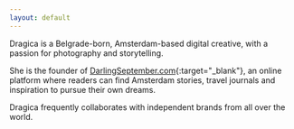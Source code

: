 ```yaml
---
layout: default
---
```


Dragica is a Belgrade-born, Amsterdam-based digital creative, with a passion for photography and storytelling.

She is the founder of [DarlingSeptember.com](https://darlingseptember.com){:target="_blank"}, an online platform where readers can find Amsterdam stories, travel journals and inspiration to pursue their own dreams.

Dragica frequently collaborates with independent brands from all over
the world.
